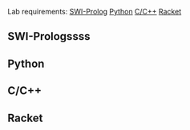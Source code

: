 Lab requirements:
[SWI-Prolog](#SWI-Prolog)
[Python](#Python)
[C/C++](#C/C++)
[Racket](#Racket)

## SWI-Prologssss

## Python

## C/C++

## Racket
